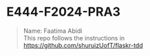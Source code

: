 # E444-F2024-PRA3
> Name: Faatima Abidi \
> This repo follows the instructions in https://github.com/shuruizUofT/flaskr-tdd